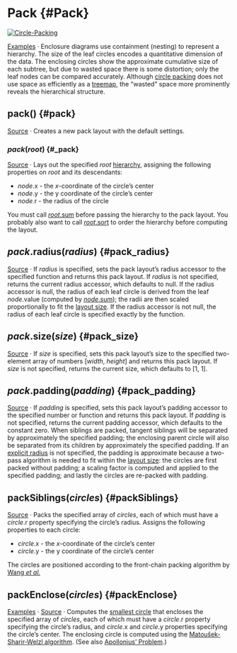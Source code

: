 # Pack {#Pack}

[<img alt="Circle-Packing" src="https://raw.githubusercontent.com/d3/d3-hierarchy/main/img/pack.png">](https://observablehq.com/@d3/circle-packing)

[Examples](https://observablehq.com/@d3/circle-packing) · Enclosure diagrams use containment (nesting) to represent a hierarchy. The size of the leaf circles encodes a quantitative dimension of the data. The enclosing circles show the approximate cumulative size of each subtree, but due to wasted space there is some distortion; only the leaf nodes can be compared accurately. Although [circle packing](http://en.wikipedia.org/wiki/Circle_packing) does not use space as efficiently as a [treemap](./treemap.md), the “wasted” space more prominently reveals the hierarchical structure.

## pack() {#pack}

[Source](https://github.com/d3/d3-hierarchy/blob/main/src/pack/index.js) · Creates a new pack layout with the default settings.

### *pack*(*root*) {#_pack}

[Source](https://github.com/d3/d3-hierarchy/blob/main/src/pack/index.js) · Lays out the specified *root* [hierarchy](./hierarchy.md), assigning the following properties on *root* and its descendants:

* *node*.x - the *x*-coordinate of the circle’s center
* *node*.y - the y coordinate of the circle’s center
* *node*.r - the radius of the circle

You must call [*root*.sum](./hierarchy.md#node_sum) before passing the hierarchy to the pack layout. You probably also want to call [*root*.sort](./hierarchy.md#node_sort) to order the hierarchy before computing the layout.

## *pack*.radius(*radius*) {#pack_radius}

[Source](https://github.com/d3/d3-hierarchy/blob/main/src/pack/index.js) · If *radius* is specified, sets the pack layout’s radius accessor to the specified function and returns this pack layout. If *radius* is not specified, returns the current radius accessor, which defaults to null. If the radius accessor is null, the radius of each leaf circle is derived from the leaf *node*.value (computed by [*node*.sum](./hierarchy.md#node_sum)); the radii are then scaled proportionally to fit the [layout size](#pack_size). If the radius accessor is not null, the radius of each leaf circle is specified exactly by the function.

## *pack*.size(*size*) {#pack_size}

[Source](https://github.com/d3/d3-hierarchy/blob/main/src/pack/index.js) · If *size* is specified, sets this pack layout’s size to the specified two-element array of numbers [*width*, *height*] and returns this pack layout. If *size* is not specified, returns the current size, which defaults to [1, 1].

## *pack*.padding(*padding*) {#pack_padding}

[Source](https://github.com/d3/d3-hierarchy/blob/main/src/pack/index.js) · If *padding* is specified, sets this pack layout’s padding accessor to the specified number or function and returns this pack layout. If *padding* is not specified, returns the current padding accessor, which defaults to the constant zero. When siblings are packed, tangent siblings will be separated by approximately the specified padding; the enclosing parent circle will also be separated from its children by approximately the specified padding. If an [explicit radius](#pack_radius) is not specified, the padding is approximate because a two-pass algorithm is needed to fit within the [layout size](#pack_size): the circles are first packed without padding; a scaling factor is computed and applied to the specified padding; and lastly the circles are re-packed with padding.

## packSiblings(*circles*) {#packSiblings}

[Source](https://github.com/d3/d3-hierarchy/blob/main/src/pack/siblings.js) · Packs the specified array of *circles*, each of which must have a *circle*.r property specifying the circle’s radius. Assigns the following properties to each circle:

* *circle*.x - the *x*-coordinate of the circle’s center
* *circle*.y - the y coordinate of the circle’s center

The circles are positioned according to the front-chain packing algorithm by [Wang *et al.*](https://dl.acm.org/citation.cfm?id=1124851)

## packEnclose(*circles*) {#packEnclose}

[Examples](https://observablehq.com/@d3/d3-packenclose) · [Source](https://github.com/d3/d3-hierarchy/blob/main/src/pack/enclose.js) · Computes the [smallest circle](https://en.wikipedia.org/wiki/Smallest-circle_problem) that encloses the specified array of *circles*, each of which must have a *circle*.r property specifying the circle’s radius, and *circle*.x and *circle*.y properties specifying the circle’s center. The enclosing circle is computed using the [Matoušek-Sharir-Welzl algorithm](http://www.inf.ethz.ch/personal/emo/PublFiles/SubexLinProg_ALG16_96.pdf). (See also [Apollonius’ Problem](https://bl.ocks.org/mbostock/751fdd637f4bc2e3f08b).)
